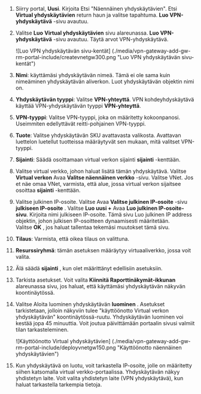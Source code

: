 1. Siirry portal, **Uusi**. Kirjoita Etsi "Näennäinen yhdyskäytävien". Etsi **Virtual yhdyskäytävien** return haun ja valitse tapahtuma. **Luo VPN-yhdyskäytävä** -sivu avautuu.
2. Valitse **Luo** **Virtual yhdyskäytävien** sivu alareunassa. **Luo VPN-yhdyskäytävä** -sivu avautuu. Täytä arvot VPN-yhdyskäytävä.

    ![Luo VPN yhdyskäytävän sivu-kentät] (./media/vpn-gateway-add-gw-rm-portal-include/createvnetgw300.png "Luo VPN yhdyskäytävän sivu-kentät")

3. **Nimi**: käyttämäsi yhdyskäytävän nimeä. Tämä ei ole sama kuin nimeäminen yhdyskäytävän aliverkon. Luot yhdyskäytävän objektin nimi on.

4. **Yhdyskäytävän tyyppi**: Valitse **VPN-yhteyttä**. VPN kohdeyhdyskäytävä käyttää VPN-yhdyskäytävän tyyppi **VPN-yhteyttä**. 

5. **VPN-tyyppi**: Valitse VPN-tyyppi, joka on määritetty kokoonpanosi. Useimmiten edellyttävät reitti-pohjainen VPN-tyyppi.

6. **Tuote**: Valitse yhdyskäytävän SKU avattavasta valikosta. Avattavan luettelon luetellut tuotteissa määräytyvät sen mukaan, mitä valitset VPN-tyyppi.

7. **Sijainti**: Säädä osoittamaan virtual verkon sijainti **sijainti** -kenttään.
 
8. Valitse virtual verkko, johon haluat lisätä tämän yhdyskäytävä. Valitse **Virtual verkon** Avaa **Valitse näennäinen verkko** -sivu. Valitse VNet. Jos et näe omaa VNet, varmista, että alue, jossa virtual verkon sijaitsee osoittaa **sijainti** -kenttään.

9. Valitse julkinen IP-osoite. Valitse Avaa **Valitse julkinen IP-osoite** -sivu **julkiseen IP-osoite** . Valitse **Luo uusi +** Avaa **Luo julkinen IP-osoite-sivu**. Kirjoita nimi julkiseen IP-osoite. Tämä sivu Luo julkinen IP address objektin, johon julkisen IP-osoitteen dynaamisesti määritetään.<br>Valitse **OK** , jos haluat tallentaa tekemäsi muutokset tämä sivu.

10. **Tilaus**: Varmista, että oikea tilaus on valittuna.

11. **Resurssiryhmä**: tämän asetuksen määräytyy virtuaaliverkko, jossa voit valita. 

12. Älä säädä **sijainti** , kun olet määrittänyt edellisiin asetuksiin.

13. Tarkista asetukset. Voit valita **Kiinnitä Raporttinäkymät-ikkunan** alareunassa sivu, jos haluat, että käyttämäsi yhdyskäytävän näkyvän koontinäytössä.

14. Valitse Aloita luominen yhdyskäytävän **luominen** . Asetukset tarkistetaan, jolloin näkyviin tulee "käyttöönotto Virtual verkon yhdyskäytävän" koontinäytössä-ruutu. Yhdyskäytävän luominen voi kestää jopa 45 minuuttia. Voit joutua päivittämään portaalin sivusi valmiit tilan tarkasteleminen.

    ![Käyttöönotto Virtual yhdyskäytävien] (./media/vpn-gateway-add-gw-rm-portal-include/deployvnetgw150.png "Käyttöönotto näennäinen yhdyskäytävien")

11. Kun yhdyskäytävä on luotu, voit tarkastella IP-osoite, jolle on määritetty siihen katsomalla virtual verkko-portaalissa. Yhdyskäytävän näkyy yhdistetyn laite. Voit valita yhdistetyn laite (VPN yhdyskäytävä), kun haluat tarkastella tarkempia tietoja.



